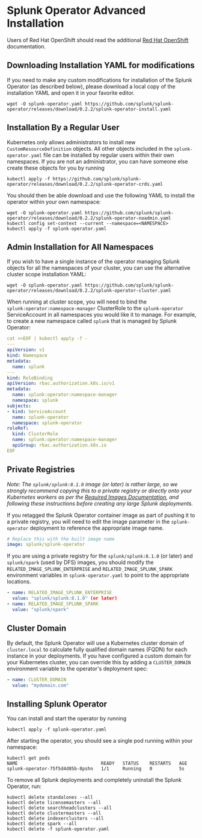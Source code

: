 # Splunk Operator Advanced Installation

Users of Red Hat OpenShift should read the additional
[Red Hat OpenShift](OpenShift.md) documentation.


## Downloading Installation YAML for modifications

If you need to make any custom modifications for installation of the
Splunk Operator (as described below), please download a local copy of
the installation YAML and open it in your favorite editor.

```
wget -O splunk-operator.yaml https://github.com/splunk/splunk-operator/releases/download/0.2.2/splunk-operator-install.yaml
```


## Installation By a Regular User

Kubernetes only allows administrators to install new `CustomResourceDefinition`
objects. All other objects included in the `splunk-operator.yaml` file can be
installed by regular users within their own namespaces. If you are not an
administrator, you can have someone else create these objects for you by running

```
kubectl apply -f https://github.com/splunk/splunk-operator/releases/download/0.2.2/splunk-operator-crds.yaml
```

You should then be able download and use the following YAML to install the
operator within your own namespace:

```
wget -O splunk-operator.yaml https://github.com/splunk/splunk-operator/releases/download/0.2.2/splunk-operator-noadmin.yaml
kubectl config set-context --current --namespace=<NAMESPACE>
kubectl apply -f splunk-operator.yaml
```


## Admin Installation for All Namespaces

If you wish to have a single instance of the operator managing Splunk
objects for all the namespaces of your cluster, you can use the alternative
cluster scope installation YAML:

```
wget -O splunk-operator.yaml https://github.com/splunk/splunk-operator/releases/download/0.2.2/splunk-operator-cluster.yaml
```

When running at cluster scope, you will need to bind the
`splunk:operator:namespace-manager` ClusterRole to the `splunk-operator`
ServiceAccount in all namespaces you would like it to manage. For example,
to create a new namespace called `splunk` that is managed by Splunk Operator:

```yaml
cat <<EOF | kubectl apply -f -
---
apiVersion: v1
kind: Namespace
metadata:
  name: splunk
---
kind: RoleBinding
apiVersion: rbac.authorization.k8s.io/v1
metadata:
  name: splunk:operator:namespace-manager
  namespace: splunk
subjects:
- kind: ServiceAccount
  name: splunk-operator
  namespace: splunk-operator
roleRef:
  kind: ClusterRole
  name: splunk:operator:namespace-manager
  apiGroup: rbac.authorization.k8s.io
EOF
```


## Private Registries

*Note: The `splunk/splunk:8.1.0` image (or later) is rather large, so we strongly
recommend copying this to a private registry or directly onto your
Kubernetes workers as per the [Required Images Documentation](Images.md), and
following these instructions before creating any large Splunk deployments.*

If you retagged the Splunk Operator container image as part of pushing
it to a private registry, you will need to edit the image parameter in the 
`splunk-operator` deployment to reference the appropriate image name.

```yaml
# Replace this with the built image name
image: splunk/splunk-operator
```

If you are using a private registry for the `splunk/splunk:8.1.0` (or later) and
`splunk/spark` (used by DFS) images, you should modify the
`RELATED_IMAGE_SPLUNK_ENTERPRISE` and `RELATED_IMAGE_SPLUNK_SPARK`
environment variables in `splunk-operator.yaml` to point
to the appropriate locations.

```yaml
- name: RELATED_IMAGE_SPLUNK_ENTERPRISE
  value: "splunk/splunk:8.1.0" (or later)
- name: RELATED_IMAGE_SPLUNK_SPARK
  value: "splunk/spark"
```


## Cluster Domain

By default, the Splunk Operator will use a Kubernetes cluster domain of
`cluster.local` to calculate fully qualified domain names (FQDN) for each
instance in your deployments. If you have configured a custom domain for
your Kubernetes cluster, you can override this by adding a `CLUSTER_DOMAIN`
environment variable to the operator's deployment spec:

```yaml
- name: CLUSTER_DOMAIN
  value: "mydomain.com"
```


## Installing Splunk Operator

You can install and start the operator by running

```
kubectl apply -f splunk-operator.yaml
```

After starting the operator, you should see a single pod running
within your namespace:

```
kubectl get pods
NAME                               READY   STATUS    RESTARTS   AGE
splunk-operator-75f5d4d85b-8pshn   1/1     Running   0          5s
```

To remove all Splunk deployments and completely uninstall the
Splunk Operator, run:

```
kubectl delete standalones --all
kubectl delete licensemasters --all
kubectl delete searchheadclusters --all
kubectl delete clustermasters --all
kubectl delete indexerclusters --all
kubectl delete spark --all
kubectl delete -f splunk-operator.yaml
```

